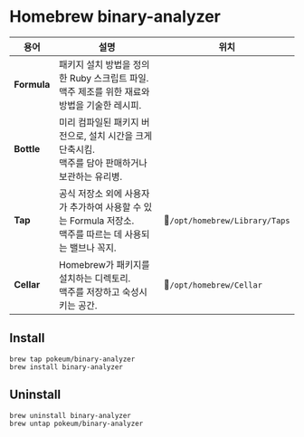 # Homebrew binary-analyzer

| 용어 | 설명 | 위치 |
| -- | -- | -- |
| **Formula** | 패키지 설치 방법을 정의한 Ruby 스크립트 파일.<br/>맥주 제조를 위한 재료와 방법을 기술한 레시피. |
| **Bottle** | 미리 컴파일된 패키지 버전으로, 설치 시간을 크게 단축시킴.<br/>맥주를 담아 판매하거나 보관하는 유리병. |
| **Tap** | 공식 저장소 외에 사용자가 추가하여 사용할 수 있는 Formula 저장소.<br/>맥주를 따르는 데 사용되는 밸브나 꼭지. | 📂`/opt/homebrew/Library/Taps` |
| **Cellar** | Homebrew가 패키지를 설치하는 디렉토리.<br/>맥주를 저장하고 숙성시키는 공간. | 📂`/opt/homebrew/Cellar` |

## Install

```shell
brew tap pokeum/binary-analyzer
brew install binary-analyzer
```

## Uninstall

```shell
brew uninstall binary-analyzer
brew untap pokeum/binary-analyzer
```